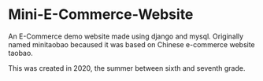 # Mini-E-Commerce-Website
An E-Commerce demo website made using django and mysql.
Originally named minitaobao becaused it was based on Chinese e-commerce website taobao.

This was created in 2020, the summer between sixth and seventh grade.  
